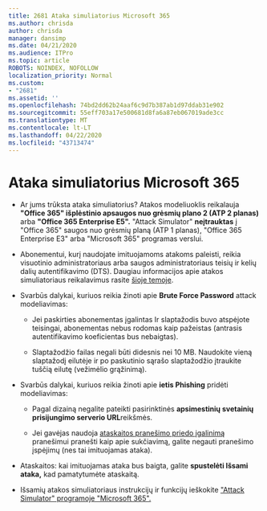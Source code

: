 ```yaml
---
title: 2681 Ataka simuliatorius Microsoft 365
ms.author: chrisda
author: chrisda
manager: dansimp
ms.date: 04/21/2020
ms.audience: ITPro
ms.topic: article
ROBOTS: NOINDEX, NOFOLLOW
localization_priority: Normal
ms.custom:
- "2681"
ms.assetid: ''
ms.openlocfilehash: 74bd2dd62b24aaf6c9d7b387ab1d97ddab31e902
ms.sourcegitcommit: 55eff703a17e500681d8fa6a87eb067019ade3cc
ms.translationtype: MT
ms.contentlocale: lt-LT
ms.lasthandoff: 04/22/2020
ms.locfileid: "43713474"
---
```

# <a name="attack-simulator-in-microsoft-365"></a>Ataka simuliatorius Microsoft 365

- Ar jums trūksta ataka simuliatorius? Atakos modeliuoklis reikalauja **"Office 365" išplėstinio apsaugos nuo grėsmių plano 2 (ATP 2 planas)** arba **"Office 365 Enterprise E5".** "Attack Simulator" **neįtrauktas** į "Office 365" saugos nuo grėsmių planą (ATP 1 planas), "Office 365 Enterprise E3" arba "Microsoft 365" programas verslui.

- Abonementui, kurį naudojate imituojamoms atakoms paleisti, reikia visuotinio administratoriaus arba saugos administratoriaus teisių ir kelių dalių autentifikavimo (DTS). Daugiau informacijos apie atakos simuliatoriaus reikalavimus rasite [šioje temoje](https://docs.microsoft.com/office365/securitycompliance/attack-simulator#before-you-begin).

- Svarbūs dalykai, kuriuos reikia žinoti apie **Brute Force Password** attack modeliavimas:

  - Jei paskirties abonementas įgalintas Ir slaptažodis buvo atspėjote teisingai, abonementas nebus rodomas kaip pažeistas (antrasis autentifikavimo koeficientas bus nebaigtas).

  - Slaptažodžio failas negali būti didesnis nei 10 MB. Naudokite vieną slaptažodį eilutėje ir po paskutinio sąrašo slaptažodžio įtraukite tuščią eilutę (vežimėlio grąžinimą).

- Svarbūs dalykai, kuriuos reikia žinoti apie **ietis Phishing** pridėti modeliavimas:

  - Pagal dizainą negalite pateikti pasirinktinės **apsimestinių svetainių prisijungimo serverio URL**reikšmės.

  - Jei gavėjas naudoja [ataskaitos pranešimo priedo įgalinimą](https://docs.microsoft.com/microsoft-365/security/office-365-security/enable-the-report-message-add-in) pranešimui pranešti kaip apie sukčiavimą, galite negauti pranešimo įspėjimų (nes tai imituojamas ataka).

- Ataskaitos: kai imituojamas ataka bus baigta, galite **spustelėti Išsami ataka,** kad pamatytumėte ataskaitą.

- Išsamių atakos simuliatoriaus instrukcijų ir funkcijų ieškokite ["Attack Simulator" programoje "Microsoft 365".](https://docs.microsoft.com/microsoft-365/security/office-365-security/attack-simulator)
